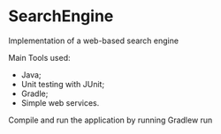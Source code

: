 # SearchEngine

Implementation of a web-based search engine 

Main Tools used:
- Java;
- Unit testing with JUnit;
- Gradle;
- Simple web services.

Compile and run the application by running
  Gradlew run
